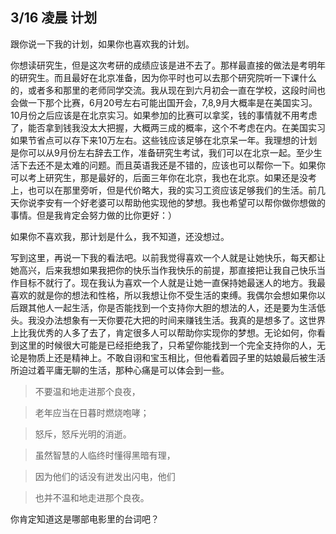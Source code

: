 ## 3/16 凌晨 **计划**

跟你说一下我的计划，如果你也喜欢我的计划。

你想读研究生，但是这次考研的成绩应该是进不去了。那样最直接的做法是考明年的研究生。而且最好在北京准备，因为你平时也可以去那个研究院听一下课什么的，或者多和那里的老师同学交流。我从现在到六月初会一直在学校，这段时间也会做一下那个比赛，6月20号左右可能出国开会，7,8,9月大概率是在美国实习。10月份之后应该是在北京实习。如果参加的比赛可以拿奖，钱的事情就不用考虑了，能否拿到钱我没太大把握，大概两三成的概率，这个不考虑在内。在美国实习如果节省点可以存下来10万左右。这些钱应该足够在北京呆一年。我理想的计划是你可以从9月份左右辞去工作，准备研究生考试，我们可以在北京一起。至少生活下去还不是太难的问题。而且英语我还是不错的，应该也可以帮你一下。如果你可以考上研究生，那是最好的，后面三年你在北京，我也在北京。如果还是没考上，也可以在那里旁听，但是代价略大，我的实习工资应该足够我们的生活。前几天你说李安有一个好老婆可以帮助他实现他的梦想。我也希望可以帮你做你想做的事情。但是我肯定会努力做的比你更好：）

如果你不喜欢我，那计划是什么，我不知道，还没想过。

写到这里，再说一下我的看法吧。以前我觉得喜欢一个人就是让她快乐，每天都让她高兴，后来我想如果我把你的快乐当作我快乐的前提，那直接把让我自己快乐当作目标不就行了。现在我认为喜欢一个人就是让她一直保持她最迷人的地方。我最喜欢的就是你的想法和性格，所以我想让你不受生活的束缚。我偶尔会想如果你以后跟其他人一起生活，你是否能找到一个支持你大胆的想法的人，还是要为生活低头。我没办法想象有一天你要花大把的时间来赚钱生活。我真的是想多了。这世界上比我优秀的人多了去了，肯定很多人可以帮助你实现你的梦想。无论如何，你看到这里的时候很大可能是已经拒绝我了，只希望你能找到一个完全支持你的人，无论是物质上还是精神上。不敢自诩和宝玉相比，但他看着园子里的姑娘最后被生活所迫过着平庸无聊的生活，那种心痛是可以体会到一些。

>不要温和地走进那个良夜，

>老年应当在日暮时燃烧咆哮；

>怒斥，怒斥光明的消逝。

>虽然智慧的人临终时懂得黑暗有理，

>因为他们的话没有迸发出闪电，他们

>也并不温和地走进那个良夜。

你肯定知道这是哪部电影里的台词吧？
